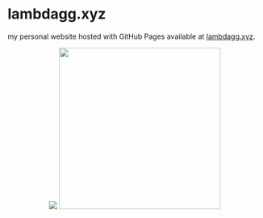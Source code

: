 # lambdagg.xyz
my personal website hosted with GitHub Pages available at [lambdagg.xyz](https://lambdagg.xyz).

<p align="center">
  <img src="https://lambdagg.xyz/assets/images/maracas.gif">
  <img src="https://lambdagg.xyz/assets/images/clippit.gif" width="320px">
</p>
